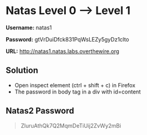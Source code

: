 # Natas Level 0 --> Level 1

**Username:** natas1

**Password:** gtVrDuiDfck831PqWsLEZy5gyDz1clto

**URL:**      http://natas1.natas.labs.overthewire.org

## Solution
* Open inspect element (ctrl + shift + c) in Firefox
* The password in body tag in a div with id=content

## Natas2 Password
> ZluruAthQk7Q2MqmDeTiUij2ZvWy2mBi

